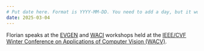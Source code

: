 ```yaml
---
# Put date here. Format is YYYY-MM-DD. You need to add a day, but it won't display.
date: 2025-03-04
---
```

Florian speaks at the [EVGEN](https://eventbasedvision.github.io/EVGEN2025/) and [WACI](https://sites.google.com/kitware.com/waci2025/home) workshops held at the [IEEE/CVF Winter Conference on Applications of Computer Vision (WACV)](https://wacv2025.thecvf.com/).

